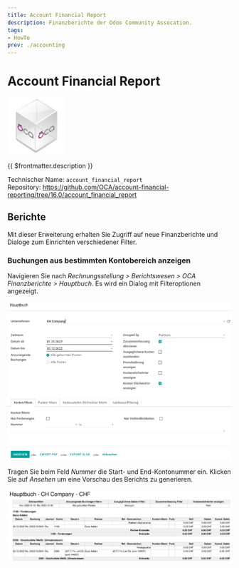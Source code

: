 ```yaml
---
title: Account Financial Report
description: Finanzberichte der Odoo Community Assocation.
tags:
- HowTo
prev: ./accounting
---
```

# Account Financial Report
![icon_oca_app](attachments/icon_oca_app.png)

{{ $frontmatter.description }}

Technischer Name: `account_financial_report`\
Repository: <https://github.com/OCA/account-financial-reporting/tree/16.0/account_financial_report>

## Berichte

Mit dieser Erweiterung erhalten Sie Zugriff auf neue Finanzberichte und Dialoge zum Einrichten verschiedener Filter.

### Buchungen aus bestimmten Kontobereich anzeigen

Navigieren Sie nach *Rechnungsstellung > Berichtswesen > OCA Finanzberichte > Hauptbuch*. Es wird ein Dialog mit Filteroptionen angezeigt.

![](attachments/Account%20Financial%20Report%20Dialog.png)

Tragen Sie beim Feld *Nummer* die Start- und End-Kontonummer ein. Klicken Sie auf *Ansehen* um eine Vorschau des Berichts zu generieren.

![](attachments/Account%20Financial%20Report.png)